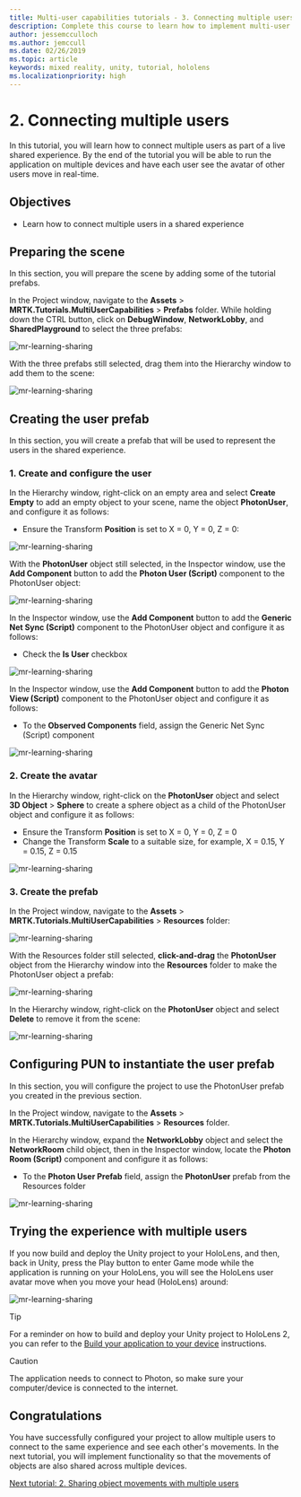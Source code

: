 ```yaml
---
title: Multi-user capabilities tutorials - 3. Connecting multiple users
description: Complete this course to learn how to implement multi-user shared experiences within a HoloLens 2 application.
author: jessemcculloch
ms.author: jemccull
ms.date: 02/26/2019
ms.topic: article
keywords: mixed reality, unity, tutorial, hololens
ms.localizationpriority: high
---
```


# 2. Connecting multiple users

In this tutorial, you will learn how to connect multiple users as part of a live shared experience. By the end of the tutorial you will be able to run the application on multiple devices and have each user see the avatar of other users move in real-time.

## Objectives

* Learn how to connect multiple users in a shared experience

## Preparing the scene

In this section, you will prepare the scene by adding some of the tutorial prefabs.

In the Project window, navigate to the **Assets** > **MRTK.Tutorials.MultiUserCapabilities** > **Prefabs** folder. While holding down the CTRL button, click on **DebugWindow**, **NetworkLobby**, and **SharedPlayground** to select the three prefabs:

![mr-learning-sharing](images/mr-learning-sharing/sharing-03-section1-step1-1.png)

With the three prefabs still selected, drag them into the Hierarchy window to add them to the scene:

![mr-learning-sharing](images/mr-learning-sharing/sharing-03-section1-step1-2.png)

## Creating the user prefab

In this section, you will create a prefab that will be used to represent the users in the shared experience.

### 1. Create and configure the user

In the Hierarchy window, right-click on an empty area and select **Create Empty** to add an empty object to your scene, name the object **PhotonUser**, and configure it as follows:

* Ensure the Transform **Position** is set to X = 0, Y = 0, Z = 0:

![mr-learning-sharing](images/mr-learning-sharing/sharing-03-section2-step1-1.png)

With the **PhotonUser** object still selected, in the Inspector window, use the **Add Component** button to add the **Photon User (Script)** component to the PhotonUser object:

![mr-learning-sharing](images/mr-learning-sharing/sharing-03-section2-step1-2.png)

In the Inspector window, use the **Add Component** button to add the **Generic Net Sync (Script)** component to the PhotonUser object and configure it as follows:

* Check the **Is User** checkbox

![mr-learning-sharing](images/mr-learning-sharing/sharing-03-section2-step1-3.png)

In the Inspector window, use the **Add Component** button to add the **Photon View (Script)** component to the PhotonUser object and configure it as follows:

* To the **Observed Components** field, assign the Generic Net Sync (Script) component

![mr-learning-sharing](images/mr-learning-sharing/sharing-03-section2-step1-4.png)

### 2. Create the avatar

In the Hierarchy window, right-click on the **PhotonUser** object and select **3D Object** > **Sphere** to create a sphere object as a child of the PhotonUser object and configure it as follows:

* Ensure the Transform **Position** is set to X = 0, Y = 0, Z = 0
* Change the Transform **Scale** to a suitable size, for example, X = 0.15, Y = 0.15, Z = 0.15

![mr-learning-sharing](images/mr-learning-sharing/sharing-03-section2-step2-1.png)

### 3. Create the prefab

In the Project window, navigate to the **Assets** > **MRTK.Tutorials.MultiUserCapabilities** > **Resources** folder:

![mr-learning-sharing](images/mr-learning-sharing/sharing-03-section2-step3-1.png)

With the Resources folder still selected, **click-and-drag** the **PhotonUser** object from the Hierarchy window into the **Resources** folder to make the PhotonUser object a prefab:

![mr-learning-sharing](images/mr-learning-sharing/sharing-03-section2-step3-2.png)

In the Hierarchy window, right-click on the **PhotonUser** object and select **Delete** to remove it from the scene:

![mr-learning-sharing](images/mr-learning-sharing/sharing-03-section2-step3-3.png)

## Configuring PUN to instantiate the user prefab

In this section, you will configure the project to use the PhotonUser prefab you created in the previous section.

In the Project window, navigate to the **Assets** > **MRTK.Tutorials.MultiUserCapabilities** > **Resources** folder.

In the Hierarchy window, expand the **NetworkLobby** object and select the **NetworkRoom** child object, then in the Inspector window, locate the **Photon Room (Script)** component and configure it as follows:

* To the **Photon User Prefab** field, assign the **PhotonUser** prefab from the Resources folder

![mr-learning-sharing](images/mr-learning-sharing/sharing-03-section3-step1-1.png)

## Trying the experience with multiple users

If you now build and deploy the Unity project to your HoloLens, and then, back in Unity, press the Play button to enter Game mode while the application is running on your HoloLens, you will see the HoloLens user avatar move when you move your head (HoloLens) around:

![mr-learning-sharing](images/mr-learning-sharing/sharing-03-section4-step1-1.gif)

> [!TIP]
> For a reminder on how to build and deploy your Unity project to HoloLens 2, you can refer to the [Build your application to your device](mrlearning-base-ch1.md#build-your-application-to-your-device) instructions.

> [!CAUTION]
> The application needs to connect to Photon, so make sure your computer/device is connected to the internet.

## Congratulations

You have successfully configured your project to allow multiple users to connect to the same experience and see each other's movements. In the next tutorial, you will implement functionality so that the movements of objects are also shared across multiple devices.

[Next tutorial: 2. Sharing object movements with multiple users](mrlearning-sharing(photon)-ch3.md)
